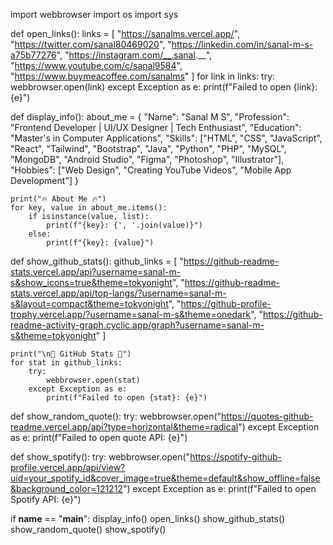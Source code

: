 import webbrowser
import os
import sys

def open_links():
    links = [
        "https://sanalms.vercel.app/",
        "https://twitter.com/sanal80469020",
        "https://linkedin.com/in/sanal-m-s-a75b77276",
        "https://instagram.com/__.sanal.__",
        "https://www.youtube.com/c/sanal9584",
        "https://www.buymeacoffee.com/sanalms"
    ]
    for link in links:
        try:
            webbrowser.open(link)
        except Exception as e:
            print(f"Failed to open {link}: {e}")

def display_info():
    about_me = {
        "Name": "Sanal M S",
        "Profession": "Frontend Developer | UI/UX Designer | Tech Enthusiast",
        "Education": "Master's in Computer Applications",
        "Skills": ["HTML", "CSS", "JavaScript", "React", "Tailwind", "Bootstrap", "Java", "Python", "PHP", "MySQL", "MongoDB", "Android Studio", "Figma", "Photoshop", "Illustrator"],
        "Hobbies": ["Web Design", "Creating YouTube Videos", "Mobile App Development"]
    }
    
    print("🔥 About Me 🔥")
    for key, value in about_me.items():
        if isinstance(value, list):
            print(f"{key}: {', '.join(value)}")
        else:
            print(f"{key}: {value}")

def show_github_stats():
    github_links = [
        "https://github-readme-stats.vercel.app/api?username=sanal-m-s&show_icons=true&theme=tokyonight",
        "https://github-readme-stats.vercel.app/api/top-langs/?username=sanal-m-s&layout=compact&theme=tokyonight",
        "https://github-profile-trophy.vercel.app/?username=sanal-m-s&theme=onedark",
        "https://github-readme-activity-graph.cyclic.app/graph?username=sanal-m-s&theme=tokyonight"
    ]
    
    print("\n🚀 GitHub Stats 🚀")
    for stat in github_links:
        try:
            webbrowser.open(stat)
        except Exception as e:
            print(f"Failed to open {stat}: {e}")

def show_random_quote():
    try:
        webbrowser.open("https://quotes-github-readme.vercel.app/api?type=horizontal&theme=radical")
    except Exception as e:
        print(f"Failed to open quote API: {e}")

def show_spotify():
    try:
        webbrowser.open("https://spotify-github-profile.vercel.app/api/view?uid=your_spotify_id&cover_image=true&theme=default&show_offline=false&background_color=121212")
    except Exception as e:
        print(f"Failed to open Spotify API: {e}")

if __name__ == "__main__":
    display_info()
    open_links()
    show_github_stats()
    show_random_quote()
    show_spotify()
